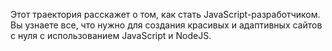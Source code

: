 Этот траектория расскажет о том, как стать JavaScript-разработчиком. Вы узнаете все, что нужно для создания красивых и адаптивных сайтов с нуля с использованием JavaScript и NodeJS.
